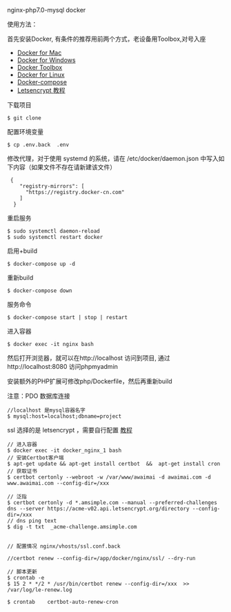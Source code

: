 nginx-php7.0-mysql  docker

使用方法：

首先安装Docker, 有条件的推荐用前两个方式，老设备用Toolbox,对号入座

 - [Docker for Mac](https://docs.docker.com/docker-for-mac/)
 - [Docker for Windows](https://docs.docker.com/docker-for-windows/)
 - [Docker Toolbox](https://www.docker.com/products/docker-toolbox)
 - [Docker for Linux](https://docs.docker.com/install/linux/docker-ce/centos/)
 - [Docker-compose](https://github.com/docker/compose/releases)
 - [Letsencrypt 教程](https://www.jianshu.com/p/ddc618d42cba)

下载项目

    $ git clone 
    
配置环境变量
 
    $ cp .env.back  .env
 
 
修改代理，对于使用 systemd 的系统，请在 /etc/docker/daemon.json 中写入如下内容（如果文件不存在请新建该文件）

     {
        "registry-mirrors": [
          "https://registry.docker-cn.com"
        ]
      }
      
重启服务

    $ sudo systemctl daemon-reload
    $ sudo systemctl restart docker      
  
 
启用+build

    $ docker-compose up -d
    
重新build

    $ docker-compose down
    
服务命令

    $ docker-compose start | stop | restart 
	
进入容器

	$ docker exec -it nginx bash  
	
然后打开浏览器，就可以在http://localhost 访问到项目, 通过http://localhost:8080 访问phpmyadmin

安装额外的PHP扩展可修改php/Dockerfile，然后再重新build

注意：PDO 数据库连接

    //localhost 是mysql容器名字
    $ mysql:host=localhost;dbname=project 
    
ssl 选择的是 letsencrypt ，需要自行配置 [教程](https://www.jianshu.com/p/c5c9d071e395)

    // 进入容器 
    $ docker exec -it docker_nginx_1 bash 
    // 安装Certbot客户端 
    $ apt-get update && apt-get install certbot  &&  apt-get install cron
    // 获取证书 
    $ certbot certonly --webroot -w /var/www/awaimai -d awaimai.com -d www.awaimai.com --config-dir=/xxx
    
    // 泛指
    $ certbot certonly -d *.amsimple.com --manual --preferred-challenges dns --server https://acme-v02.api.letsencrypt.org/directory --config-dir=/xxx
    // dns ping text 
    $ dig -t txt  _acme-challenge.amsimple.com
    
    
    // 配置情况 nginx/vhosts/ssl.conf.back
    
    //certbot renew --config-dir=/app/docker/nginx/ssl/ --dry-run
    
    // 脚本更新
    $ crontab -e
    $ 15 2 * */2 * /usr/bin/certbot renew --config-dir=/xxx  >> /var/log/le-renew.log
    
    $ crontab    certbot-auto-renew-cron
    
    
    
